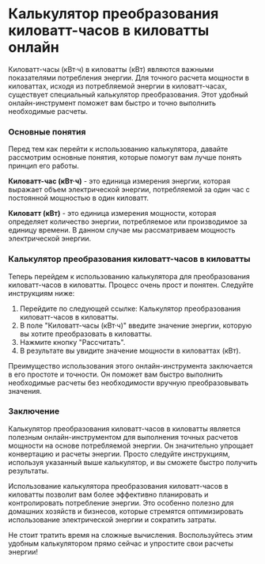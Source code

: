 Калькулятор преобразования киловатт-часов в киловатты онлайн
============================================================

Киловатт-часы (кВт·ч) в киловатты (кВт) являются важными показателями потребления энергии. Для точного расчета мощности в киловаттах, исходя из потребляемой энергии в киловатт-часах, существует специальный калькулятор преобразования. Этот удобный онлайн-инструмент поможет вам быстро и точно выполнить необходимые расчеты.

### Основные понятия

Перед тем как перейти к использованию калькулятора, давайте рассмотрим основные понятия, которые помогут вам лучше понять принцип его работы.

**Киловатт-час (кВт·ч)** - это единица измерения энергии, которая выражает объем электрической энергии, потребляемой за один час с постоянной мощностью в один киловатт.

**Киловатт (кВт)** - это единица измерения мощности, которая определяет количество энергии, потребляемое или производимое за единицу времени. В данном случае мы рассматриваем мощность электрической энергии.

### Калькулятор преобразования киловатт-часов в киловатты

Теперь перейдем к использованию калькулятора для преобразования киловатт-часов в киловатты. Процесс очень прост и понятен. Следуйте инструкциям ниже:

1. Перейдите по следующей ссылке: Калькулятор преобразования киловатт-часов в киловатты.
2. В поле "Киловатт-часы (кВт·ч)" введите значение энергии, которую вы хотите преобразовать в киловатты.
3. Нажмите кнопку "Рассчитать".
4. В результате вы увидите значение мощности в киловаттах (кВт).

Преимущество использования этого онлайн-инструмента заключается в его простоте и точности. Он поможет вам быстро выполнить необходимые расчеты без необходимости вручную преобразовывать значения.

### Заключение

Калькулятор преобразования киловатт-часов в киловатты является полезным онлайн-инструментом для выполнения точных расчетов мощности на основе потребляемой энергии. Он значительно упрощает конвертацию и расчеты энергии. Просто следуйте инструкциям, используя указанный выше калькулятор, и вы сможете быстро получить результаты.

Использование калькулятора преобразования киловатт-часов в киловатты позволит вам более эффективно планировать и контролировать потребление энергии. Это особенно полезно для домашних хозяйств и бизнесов, которые стремятся оптимизировать использование электрической энергии и сократить затраты.

Не стоит тратить время на сложные вычисления. Воспользуйтесь этим удобным калькулятором прямо сейчас и упростите свои расчеты энергии!